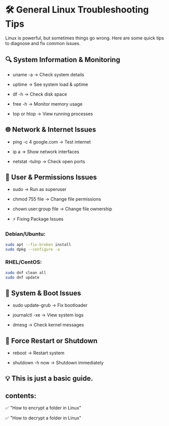 # 🛠️ General Linux Troubleshooting Tips

Linux is powerful, but sometimes things go wrong. Here are some quick tips to diagnose and fix common issues.

## 🔍 System Information & Monitoring

* uname -a → Check system details

* uptime → See system load & uptime

* df -h → Check disk space

* free -h → Monitor memory usage

* top or htop → View running processes

## 🌐 Network & Internet Issues

* ping -c 4 google.com → Test internet

* ip a → Show network interfaces

* netstat -tulnp → Check open ports

## 🔑 User & Permissions Issues

* sudo <command> → Run as superuser

* chmod 755 file → Change file permissions

* chown user:group file → Change file ownership

* ⚡ Fixing Package Issues

### Debian/Ubuntu:

```bash
sudo apt --fix-broken install  
sudo dpkg --configure -a  
```
### RHEL/CentOS:

```bash
sudo dnf clean all
sudo dnf update  
```
## 🔄 System & Boot Issues

* sudo update-grub → Fix bootloader

* journalctl -xe → View system logs

* dmesg → Check kernel messages

## 🛑 Force Restart or Shutdown

* reboot → Restart system

* shutdown -h now → Shutdown immediately

## 💡 This is just a basic guide.
## contents:

✅ "How to encrypt a folder in Linux"

✅ "How to decrypt a folder in Linux"
